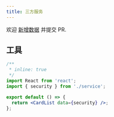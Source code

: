 ```yaml
---
title: 三方服务
---
```


<Alert type="info">
  欢迎 <a href="https://github.com/youngjuning/youngjuning.github.io/edit/main/docs/awesome/service.js">新增数据</a> 并提交 PR.
</Alert>

## 工具

```jsx
/**
 * inline: true
 */
import React from 'react';
import { security } from './service';

export default () => {
  return <CardList data={security} />;
};
```
